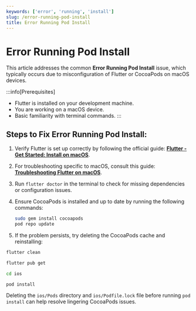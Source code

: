 ```yaml
---
keywords: ['error', 'running', 'install']
slug: /error-running-pod-install
title: Error Running Pod Install
---
```


# Error Running Pod Install

This article addresses the common **Error Running Pod Install** issue, which typically occurs due to misconfiguration of Flutter or CocoaPods on macOS devices.

:::info[Prerequisites]
- Flutter is installed on your development machine.
- You are working on a macOS device.
- Basic familiarity with terminal commands.
:::

## Steps to Fix Error Running Pod Install:

1. Verify Flutter is set up correctly by following the official guide: **[Flutter - Get Started: Install on macOS](https://docs.flutter.dev/get-started/install/macos)**.

2. For troubleshooting specific to macOS, consult this guide: **[Troubleshooting Flutter on macOS](https://intercom.help/flutterflow/en/articles/6156947-i-get-this-error-error-running-pod-install)**.

3. Run `flutter doctor` in the terminal to check for missing dependencies or configuration issues.

4. Ensure CocoaPods is installed and up to date by running the following commands:

   ```bash
   sudo gem install cocoapods
   pod repo update

5. If the problem persists, try deleting the CocoaPods cache and reinstalling:

  ```bash
  flutter clean
  ```
  ```bash
  flutter pub get
  ```
  ```bash
  cd ios
  ```
  ```bash
  pod install
  ```
  Deleting the `ios/Pods` directory and `ios/Podfile.lock` file before running `pod install` can help resolve lingering CocoaPods issues.